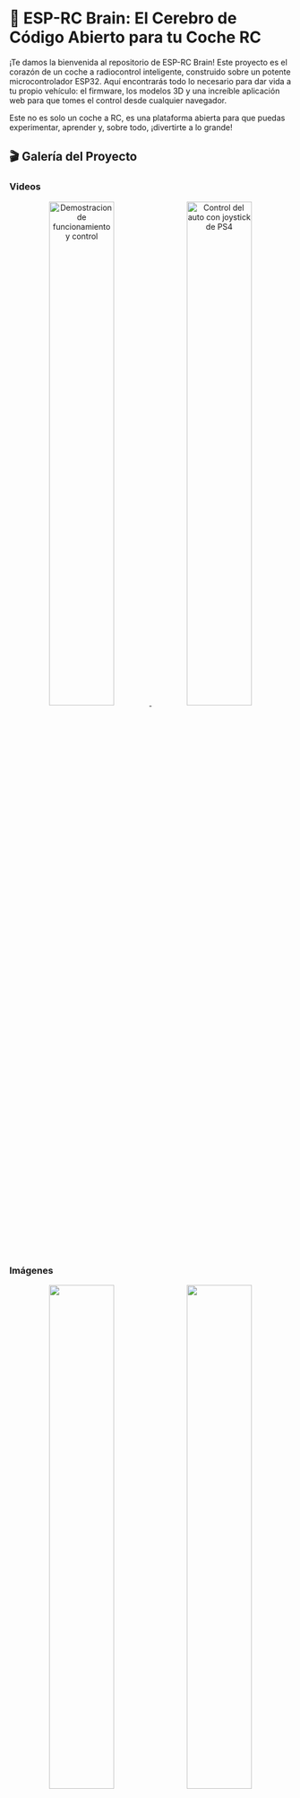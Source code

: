 # 🚗 ESP-RC Brain: El Cerebro de Código Abierto para tu Coche RC

¡Te damos la bienvenida al repositorio de ESP-RC Brain! Este proyecto es el corazón de un coche a radiocontrol inteligente, construido sobre un potente microcontrolador ESP32. Aquí encontrarás todo lo necesario para dar vida a tu propio vehículo: el firmware, los modelos 3D y una increíble aplicación web para que tomes el control desde cualquier navegador.

Este no es solo un coche a RC, es una plataforma abierta para que puedas experimentar, aprender y, sobre todo, ¡divertirte a lo grande!

## 🎬 Galería del Proyecto

### Videos

<p align="center">
<a href="https://www.youtube.com/watch?v=_Qa1ab6sNVU">
<img src="https://img.youtube.com/vi/_Qa1ab6sNVU/0.jpg" alt="Demostracion de funcionamiento y control" width="48%">
</a>
<a href="https://www.youtube.com/watch?v=7CDSC2cwirc">
<img src="https://img.youtube.com/vi/7CDSC2cwirc/0.jpg" alt="Control del auto con joystick de PS4" width="48%">
</a>
</p>

### Imágenes

<p align="center">
  <img src="Imagenes/Auto/IMG_3522.jpg" width="48%">
  <img src="Imagenes/Auto/IMG_3511.jpg" width="48%">
</p>
<p align="center">
  <img src="Imagenes/Auto/IMG_3530.jpg" width="48%">
  <img src="Imagenes/Auto/IMG_3536.jpg" width="48%">
</p>
<p align="center">
  <img src="Imagenes/Auto/IMG_3509.jpg" width="48%">
  <img src="Imagenes/Auto/IMG_3506.jpg" width="48%">
</p>
<p align="center">
  <img src="Imagenes/Auto/IMG_3500.jpg" width="48%">
  <img src="Imagenes/Auto/IMG_3550.jpg" width="48%">
</p>
<p align="center">
  <img src="Imagenes/Auto/IMG_184553978.jpg" width="48%">
  <img src="Imagenes/Auto/IMG_184553978.jpg" width="48%">
</p>

## ✨ Características Principales

-   **Control Total:**
    -   **Bluetooth:** Conecta tu joystick o gamepad Bluetooth favorito y conduce con precisión. (Gracias a la increíble librería [Bluepad32](https://github.com/ricardoquesada/bluepad32)).
    -   **Wi-Fi:** Usa nuestra aplicación web para controlar cada aspecto del coche desde tu teléfono, tablet o PC.

-   **Conectividad Flexible:**
    -   **Modo Access Point (AP):** El coche crea su propia red Wi-Fi para que te conectes directamente.
    -   **Modo Cliente:** Conecta el coche a tu red Wi-Fi existente para mayor comodidad.

-   **Aplicación Web Intuitiva:**
    -   **Dos Estilos de Joystick:** Elige entre un joystick unificado o dos palancas separadas (¡al estilo tanque!).
    -   **Configuración en Tiempo Real:** Ajusta la velocidad máxima, la alineación del servo, los límites de giro y más, ¡todo desde el navegador y al instante!
    -   **Control de Luces LED:** Personaliza las luces de tu coche, define funciones (freno, intermitentes, posición) y crea un estilo único.
    -   **Gestión del Sistema:** Reinicia el ESP32 o restaura la configuración de fábrica con un solo clic.

-   **Firmware Robusto:** Escrito en C++ sobre el framework oficial de Espressif (ESP-IDF), garantizando un rendimiento y estabilidad de nivel profesional.

-   **Fácil de Modificar:** La aplicación web se compila en un único archivo HTML, que se integra directamente en el firmware del ESP32 para un despliegue sencillo.

## 📂 Estructura del Proyecto

Hemos organizado el repositorio de forma lógica para que encuentres todo fácilmente.

```
esprc-brain-c6/
├── Firmware/
│   ├── main/             # Código fuente principal del ESP32 (C++).
│   │   ├── src/          # Archivos .cpp con la lógica de la aplicación.
│   │   └── include/      # Archivos de cabecera .h.
│   │
│   ├── webapp/           # Código fuente de la aplicación web (HTML, CSS, JS).
│   │
│   ├── components/       # Librerías y componentes de ESP-IDF (como Bluepad32).
│   └── build/            # Carpeta de compilación (generada automáticamente).
│
├── Models/               # Modelos 3D para imprimir las piezas del coche.
│   ├── SCADs/            # Archivos fuente de OpenSCAD (modificables).
│   ├── STLs/             # Archivos STL listos para imprimir.
│   └── README.MD         # Instrucciones sobre los modelos 3D.
│
├── README.md             # ¡Estás aquí!
└── LICENSE               # La licencia MIT de este proyecto.
```

## 🔩 Modelos 3D

Todos los modelos 3D utilizados para imprimir el chasis y la carrocería del coche se encuentran en la carpeta `Models`. Dentro de ella, encontrarás instrucciones más detalladas en el archivo `README.MD`.

- **[Ver detalles de los modelos 3D](./Models/README.MD)**

## 🚀 Primeros Pasos

¿Listo para construir? Aquí te explicamos cómo poner todo en marcha.

### Requisitos Previos

1.  **Hardware:** 
    - Un microcontrolador ESP32 (Se puede utilizar un ESP32 o un ESP32-C6).
    - LEDs WS2812 si se quieren usar las luces.
    - Driver de motor DC. Probado con L298N
    - Motor/es DC (para la aceleracion)
    - Motor Servo (para la direccion)
    - Alimentacion:
      - Actualmente estoy usando 3 baterias 18650 conectadas a un protector de bateria. Y un regulador Step-Down para bajar la tension a 5v para el ESP32 y el Motor Servo.
2.  **Software:**
    -   [ESP-IDF](https://docs.espressif.com/projects/esp-idf/en/stable/esp32/get-started/index.html): El entorno de desarrollo de Espressif.
    -   [Node.js y npm](https://nodejs.org/): Para gestionar y compilar la aplicación web. (Solo necesario si se quiere modificar la webapp)
    -   [Git](https://git-scm.com/): Para clonar el repositorio.

### Preparar el Firmware (ESP32)

1.  **Clona el repositorio:**
    Es muy importante usar la opción `--recursive` para descargar también los submódulos necesarios (como Bluepad32).
    ```bash
    git clone --recursive https://gitlab.com/falmon/esprc-brain.git
    cd esprc-brain-c6/Firmware
    ```

2.  **Configura el proyecto:**
    Abre el menú de configuración de ESP-IDF para ajustar parámetros específicos de tu hardware si fuera necesario.
    ```bash
    idf.py menuconfig
    ```

3.  **Compila el firmware:**
    Este comando compilará todo el código C++ y lo preparará para ser transferido al ESP32.
    ```bash
    idf.py build
    ```

4.  **Flashea el ESP32:**
    Conecta tu ESP32 por USB y ejecuta el siguiente comando. Recuerda cambiar `/dev/ttyUSB0` por el puerto serie que corresponda en tu sistema.
    ```bash
    idf.py -p /dev/ttyUSB0 flash monitor
    ```
    Este comando flashea el firmware y abre una consola serie para que veas los mensajes de diagnóstico en tiempo real.

### Desarrollo de la WebApp (Opcional)

Si quieres modificar la interfaz web, sigue estos pasos. La webapp usa **Gulp.js** para empaquetar todo el código (HTML, CSS, JS) en un único archivo que se integra en el firmware.

1.  **Navega a la carpeta de la webapp:**
    ```bash
    cd esprc-brain-c6/Firmware/webapp
    ```

2.  **Instala las dependencias:**
    ```bash
    npm install
    ```

3.  **Comandos útiles:**
    -   `npm run build` o `gulp`: Compila la webapp. Este comando empaqueta y minifica los archivos de `src/` y copia el `index.html` resultante en la carpeta `Firmware/main/`, listo para ser incluido en el firmware.
    -   `npm run serve`: Inicia un servidor local para probar la webapp en tu navegador sin necesidad de flashear el ESP32.
    -   `npm run clean`: Borra los archivos generados por la compilación.

> **Nota:** Después de modificar la webapp y compilarla con `npm run build`, debes volver a compilar y flashear el firmware del ESP32 para que los cambios surtan efecto en el coche.

## 🔧 Guía de Uso

### Primera Conexión

Por defecto, el ESP32 se inicia en **Modo Access Point (AP)**.

1.  **Conéctate a la red Wi-Fi:** En tu teléfono o PC, busca una red Wi-Fi llamada **"ESP-RC-CAR"** y conéctate a ella.
2.  **Abre la interfaz web:** Abre tu navegador y ve a la dirección [http://ecar.local](http://ecar.local) o [http://192.168.4.1](http://192.168.4.1).
3.  **¡A conducir!** Ya estás en la interfaz de control. Desde la pestaña **"Conexión"**, puedes cambiar al modo Cliente para que el coche se conecte a tu red Wi-Fi local.

### Conexion de Joystick Bluetooth

1. Poner el joystick en modo pairing
2. Asegurarse de tener el bluetooth activado en la seccion de **Configuración del Auto**
3. El ESP32 se conectara automaticamente al joystick

#### Layout
  <img src="Imagenes/Joystick.png" width="90%">

## Guía Detallada de la Interfaz Web

La aplicación web te da un control granular sobre todas las funciones del coche. Se divide en las siguientes pestañas:

  <img src="Imagenes/Webapp/01.png" width="15%">

### 🕹️ Joystick A
<table>
<tr>
<td width="25%" valign="top">
<img src="Imagenes/Webapp/02.png" width="100%">
</td>
<td valign="top">
Este modo presenta un solo joystick virtual para un control unificado del vehículo.
<ul>
  <li><strong>Controles disponibles:</strong>
    <ul>
      <li><strong>Ubicación del Joystick:</strong> Puedes cambiar la posición del control en la pantalla para mayor comodidad.</li>
      <li><strong>Luces:</strong> Cicla entre los modos de faros (apagado, posición, bajas y altas).</li>
      <li><strong>Intermitentes:</strong> Activa las luces de giro izquierda y derecha.</li>
      <li><strong>Balizas:</strong> Activa las luces de emergencia.</li>
    </ul>
  </li>
</ul>
</td>
</tr>
</table>

### 🕹️🕹️ Joystick B
<table width="100%">
<tr>
<td width="40%" valign="top">
<img src="Imagenes/Webapp/03.png" width="100%">
</td>
<td valign="top">
Este modo ofrece dos joysticks virtuales para un manejo independiente de la aceleración y la dirección, similar a un tanque.
<ul>
  <li><strong>Controles disponibles:</strong>
    <ul>
      <li><strong>Joystick de Dirección:</strong> Controla el servo de giro.</li>
      <li><strong>Joystick de Aceleración:</strong> Controla la velocidad y el sentido de los motores.</li>
      <li><strong>Invertir Joysticks:</strong> Intercambia la posición de los joysticks en pantalla.</li>
      <li><strong>Controles de Luces:</strong> Idénticos a los del Joystick A (faros, intermitentes, balizas).</li>
    </ul>
  </li>
</ul>
</td>
</tr>
</table>

### 📡 Conexión
<table width="100%">
<tr>
<td width="40%" valign="top">
<img src="Imagenes/Webapp/04.png" width="100%">
</td>
<td valign="top">
Aquí puedes configurar todo lo relacionado con la conectividad del ESP32.
<ul>
  <li><strong>Direcciones de Red:</strong>
    <ul>
      <li><strong>Dirección IP:</strong> Muestra la IP actual del ESP32.</li>
      <li><strong>URL de WebSocket:</strong> Dirección para la comunicación en tiempo real (control de movimiento). Puedes cambiarla para desarrollo local sin necesidad de guardar. Requiere pulsar `Reconectar Websocket`.</li>
      <li><strong>URL de API:</strong> Dirección para comandos y configuraciones. También se puede cambiar para desarrollo local.</li>
    </ul>
  </li>
  <li><strong>Configuración Wi-Fi:</strong>
    <ul>
      <li><strong>Modo Wi-Fi:</strong> Elige cómo se conecta el ESP32.
        <ul>
          <li><strong>Punto de Acceso (AP):</strong> El ESP32 crea su propia red Wi-Fi. Ideal para uso en exteriores.</li>
          <li><strong>Cliente:</strong> El ESP32 se conecta a una red Wi-Fi existente.</li>
        </ul>
      </li>
    </ul>
  </li>
  <li><strong>Acciones:</strong>
    <ul>
      <li><strong>Actualizar:</strong> Obtiene la configuración actual desde el ESP32.</li>
      <li><strong>Guardar:</strong> Almacena los cambios de configuración en el ESP32.</li>
      <li><strong>Reconectar Websocket:</strong> Reinicia la conexión de control en tiempo real.</li>
    </ul>
  </li>
</ul>
</td>
</tr>
</table>

### 🚗 Configuración del Auto
<table width="100%">
<tr>
<td width="40%" valign="top">
<img src="Imagenes/Webapp/05.png" width="100%">
</td>
<td valign="top">
En esta sección se ajustan los parámetros físicos del coche.
<ul>
  <li><strong>Ajustes de Aceleración:</strong>
    <ul>
      <li><strong>Velocidad Máxima:</strong> Limita la potencia máxima de los motores DC.</li>
      <li><strong>Velocidad Mínima:</strong> Define la potencia mínima para que los motores empiecen a moverse.</li>
    </ul>
  </li>
  <li><strong>Ajustes de Dirección:</strong>
    <ul>
      <li><strong>Alineación:</strong> Calibra el punto central del servo de dirección.</li>
      <li><strong>Límite Giro Izquierdo:</strong> Establece el ángulo máximo de giro a la izquierda.</li>
      <li><strong>Límite Giro Derecho:</strong> Establece el ángulo máximo de giro a la derecha.</li>
    </ul>
  </li>
  <li><strong>Bluetooth:</strong>
    <ul>
      <li><strong>Habilitar Bluetooth:</strong> Activa el modo de emparejamiento para conectar un nuevo joystick.</li>
      <li><strong>¡Atención!</strong> El Bluetooth se deshabilita por defecto al iniciar en modo AP para evitar conflictos.</li>
    </ul>
  </li>
</ul>
</td>
</tr>
</table>

### 💡 Configuración LED
<table width="100%">
<tr>
<td width="40%" valign="top">
<img src="Imagenes/Webapp/06.png" width="100%">
</td>
<td valign="top">
Personaliza el sistema de iluminación de tu coche. Se requieren LEDs direccionables (tipo WS2812B).
<ul>
  <li><strong>Definición de LEDs:</strong>
    <ul>
      <li>Primero, especifica la <strong>cantidad total de LEDs</strong> conectados en serie.</li>
      <li>Luego, crea <strong>grupos de LEDs</strong> asignándoles una función. Puedes definir los LEDs de un grupo con números separados por comas (ej: `0,1,5`) o rangos (ej: `6-9`), o una combinación (ej: `0,6-7,9-10,12`).</li>
    </ul>
  </li>
  <li><strong>Funciones de los Grupos:</strong>
  Para cada grupo, puedes definir la función, el color y el brillo.
    <ul>
      <li>`LUZ POSICION FRONTAL`: Faros delanteros.</li>
      <li>`LUZ POSICION TRASERA`: Faros traseros.</li>
      <li>`LUZ DE FRENO`</li>
      <li>`LUZ DE MARCHA ATRAS`</li>
      <li>`INTERMITENTE IZQUIERDO`</li>
      <li>`INTERMITENTE DERECHO`</li>
      <li>`LUZ INTERIOR`</li>
      <li>`LUZ BAJOS` (Efecto neón)</li>
    </ul>
  </li>
  <li><strong>Comportamiento Actual:</strong>
    <ul>
      <li>Las luces de posición, interior y bajos se activan con el botón de faros y tienen 3 niveles de intensidad.</li>
      <li>Los intermitentes se activan tanto al girar como con las balizas.</li>
      <li>La luz de marcha atrás aún no está implementada.</li>
    </ul>
  </li>
</ul>
</td>
</tr>
</table>

### ⚙️ Administración ESP32
<table width="100%">
<tr>
<td width="25%" valign="top">
<img src="Imagenes/Webapp/07.png" width="100%">
</td>
<td valign="top">
Tareas de mantenimiento del microcontrolador.
<ul>
  <li><strong>Reiniciar ESP32:</strong> Realiza un reinicio por software.</li>
  <li><strong>Limpiar Configuración (Hard Reset):</strong> Borra toda la configuración guardada y la restaura a los valores por defecto.</li>
</ul>
</td>
</tr>
</table>

### 🔧 Ajustes
<table width="100%">
<tr>
<td width="25%" valign="top">
<img src="Imagenes/Webapp/08.png" width="100%">
</td>
<td valign="top">
Configuraciones propias de la aplicación web.
<ul>
  <li><strong>Idioma:</strong> Cambia el idioma de la interfaz.</li>
  <li><strong>Apariencia:</strong> Elige entre el modo claro y el modo oscuro.</li>
</ul>
</td>
</tr>
</table>

## 🤝 ¿Quieres Contribuir?

¡Las contribuciones son el motor del código abierto y son más que bienvenidas! Si tienes una idea, has encontrado un error o quieres añadir una nueva funcionalidad, sigue estos pasos:

1.  Haz un **Fork** de este repositorio.
2.  Crea una nueva rama para tu funcionalidad (`git checkout -b feature/mi-idea-genial`).
3.  Realiza tus cambios y haz commit (`git commit -m 'Añado una nueva idea genial'`).
4.  Sube tu rama a tu fork (`git push origin feature/mi-idea-genial`).
5.  Abre un **Pull Request** para que podamos revisar tu aportación.

## 📝 Tareas Pendientes (ToDo)

-   [ ] Implementar el control automático de luces desde la webapp.
-   [ ] Agregar un esquema del circuito electrónico.
-   [ ] Función para exportar e importar la configuración completa del coche.



## 🙏 Agradecimientos

-   **[Duke Doks](https://dukedoks.com/):** Por crear y compartir los increíbles modelos 3D del [chasis](https://dukedoks.com/portfolio/guia-chasis-rc/) y la [carrocería](https://dukedoks.com/portfolio/guia-delorean-bttf/).
-   **[Ricardo Quesada](https://github.com/ricardoquesada):** Por desarrollar la fantástica librería [Bluepad32](https://github.com/ricardoquesada/bluepad32).
-   **[Benoît Blanchon](https://github.com/bblanchon):** Por la indispensable librería [ArduinoJson](https://github.com/bblanchon/ArduinoJson).

## 📜 Licencia

Este proyecto está distribuido bajo la **Licencia MIT**. Esto significa que eres libre de usar, modificar y distribuir el código como quieras, siempre que mantengas el aviso de copyright original.

> **Importante:** Bluepad32 depende de la librería [BTstack](https://github.com/bluekitchen/btstack), que es gratuita para proyectos de código abierto pero requiere una licencia comercial para proyectos de código cerrado.

---
Hecho con ❤️, ☕ y muchos cables por [Facundo Almon](https://github.com/facundoAlmon).